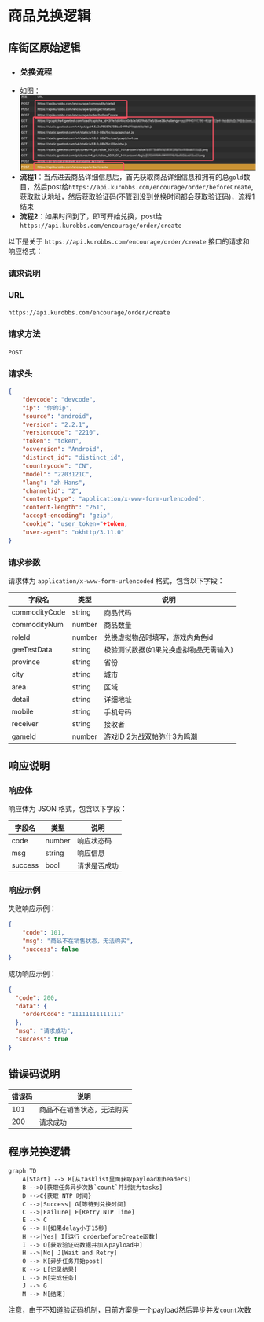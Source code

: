 # 商品兑换逻辑

## 库街区原始逻辑
- ### 兑换流程
- 如图：
![alt text](1.png)
- **流程1**：当点进去商品详细信息后，首先获取商品详细信息和拥有的总`gold`数目，然后post给`https://api.kurobbs.com/encourage/order/beforeCreate`,获取默认地址，然后获取验证码(不管到没到兑换时间都会获取验证码)，流程1结束
- **流程2**：如果时间到了，即可开始兑换，post给`https://api.kurobbs.com/encourage/order/create`

以下是关于 `https://api.kurobbs.com/encourage/order/create` 接口的请求和响应格式：

### 请求说明

### URL

`https://api.kurobbs.com/encourage/order/create`

### 请求方法

`POST`

### 请求头

```json
{
    "devcode": "devcode",
    "ip": "你的ip",
    "source": "android",
    "version": "2.2.1",
    "versioncode": "2210",
    "token": "token",
    "osversion": "Android",
    "distinct_id": "distinct_id",
    "countrycode": "CN",
    "model": "2203121C",
    "lang": "zh-Hans",
    "channelid": "2",
    "content-type": "application/x-www-form-urlencoded",
    "content-length": "261",
    "accept-encoding": "gzip",
    "cookie": "user_token="+token,
    "user-agent": "okhttp/3.11.0"
}
```

### 请求参数

请求体为 `application/x-www-form-urlencoded` 格式，包含以下字段：

| 字段名         | 类型   | 说明                      |
| -------------- | ------ |------------------------- |
| commodityCode  | string |商品代码                  |
| commodityNum   | number |商品数量                  |
|roleId           |number|兑换虚拟物品时填写，游戏内角色id
| geeTestData    | string |极验测试数据(如果兑换虚拟物品无需输入)              |
| province       | string |省份                      |
| city           | string |城市                      |
| area           | string |区域                      |
| detail         | string |详细地址                  |
| mobile         | string |手机号码                  |
| receiver       | string |接收者                    |
| gameId         | number |游戏ID  2为战双帕弥什3为鸣潮                  |


## 响应说明

### 响应体

响应体为 JSON 格式，包含以下字段：

| 字段名  | 类型   | 说明                       |
| ------- | ------ | -------------------------- |
| code    | number | 响应状态码                 |
| msg     | string | 响应信息                   |
| success | bool   | 请求是否成功               |

### 响应示例

失败响应示例：

```json
{
    "code": 101,
    "msg": "商品不在销售状态，无法购买",
    "success": false
}
```
成功响应示例：
```json
{
  "code": 200,
  "data": {
    "orderCode": "11111111111111"
  },
  "msg": "请求成功",
  "success": true
}
```

## 错误码说明

| 错误码 | 说明                   |
| ------ | ---------------------- |
| 101    | 商品不在销售状态，无法购买 |
| 200    | 请求成功               |


## 程序兑换逻辑

```mermaid
graph TD
    A[Start] --> B[从tasklist里面获取payload和headers]
    B -->D[获取任务异步次数`count`并封装为tasks]
    D -->C{获取 NTP 时间}
    C -->|Success| G[等待到兑换时间]
    C -->|Failure| E[Retry NTP Time]
    E --> C
    G --> H{如果delay小于15秒}
    H -->|Yes| I[运行 orderbeforeCreate函数]
    I --> O[获取验证码数据并加入payload中] 
    H -->|No| J[Wait and Retry]
    O --> K[异步任务开始post]
    K --> L[记录结果]
    L --> M[完成任务]
    J --> G
    M --> N[结束]
```
注意，由于不知道验证码机制，目前方案是一个payload然后异步并发`count`次数

